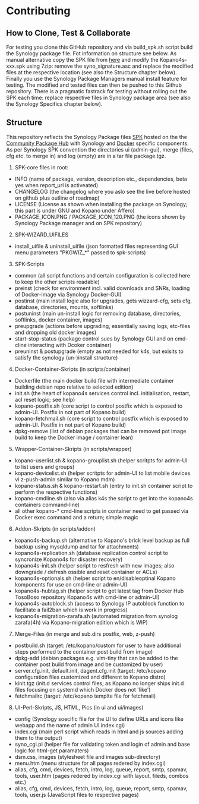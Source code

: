 # Contributing
## How to Clone, Test & Collaborate
For testing you clone this GitHub repository and via build_spk.sh script build the Synology package file. Fot information on structure see below.
As manual alternative copy the SPK file from [here](https://wiki.z-hub.io/display/K4S) and modify the Kopano4s-xxx.spk using 7zip: 
remove the syno_signature.asc and replace the modified files at the respective location (see also the Structure chapter below). Finally you use the Synology Package Managers manual install feature for testing.
The modified and tested files can then be pushed to this Github repository. There is a pragmatic fastrack for testing without rolling out the SPK each time: replace respective files in Synology package area (see also the Synology Specifics chapter below).

## Structure
This repository reflects the Synology Package files [SPK](https://www.synology.com/en-global/knowledgebase/DSM/tutorial/Service_Application/How_to_install_applications_with_Package_Center) hosted on the the [Community Package Hub](https://www.cphub.net/?p=k4s) with Synology and [Docker](https://hub.docker.com/r/tosoboso/) specific components. 
As per Synology SPK convention the directories ui (admin-gui), merge (files, cfg etc. to merge in) and log (empty) are in a tar file package.tgz. 

1. SPK-core files in root:  
* INFO (name of package, version, description etc., dependencies, beta yes when report_url is activeated)
* CHANGELOG (the changelog where you aslo see the live before hosted on github plus outline of roadmap)
* LICENSE (License as shown when installing the package on Synology; this part is under GNU and Kopano under Affero)
* PACKAGE_ICON.PNG / PACKAGE_ICON_120.PNG (the icons shown by Synology Package manager and on SPK repository)

2. SPK-WIZARD_UIFILES
* install_uifile & uninstall_uifile (json formatted files representing GUI menu parameters "PKGWIZ_*" passed to spk-scripts)

3. SPK-Scripts
* common (all script functions and certain configuration is collected here to keep the other scripts readable)
* preinst (check for environment incl. valid downloads and SNRs, loading of Docker-image via Synology Docker-GUI)
* postinst (main install logic also for upgrades, gets wizzard-cfg, sets cfg, database, directories, mounts, softlinks)
* postuninst (main un-install logic for removing database, directories, softlinks, docker container, images)
* preupgrade (actions before upgrading, essentially saving logs, etc-files and dropping old docker images)
* start-stop-status (package control sues by Synology GUI and on cmd-cline interacting with Dcoker container)
* preuninst & postupgrade (empty as not needed for k4s, but exisits to satisfy the synology (un-)install structure)

4. Docker-Container-Skripts (in scripts/container)
* Dockerfile (the main docker build file with intermediate container building debian repo relative to selected edition)
* init.sh (the heart of kopano4s services control incl. initialisation, restart, acl reset logic; see help)
* kopano-postfix.sh (core script to control postfix which is exposed to admin-UI. Postfix in not part of Kopano build)
* kopano-fetchmail.sh (core script to control postfix which is exposed to admin-UI. Postfix in not part of Kopano build)
* dpkg-remove (list of debian packages that can be removed pot image build to keep the Docker image / container lean)

5. Wrapper-Container-Skripts (in scripts/wrapper)
* kopano-userlist.sh & kopano-grouplist.sh (helper scritpts for admin-UI to list users and groups)
* kopano-devicelist.sh (helper scritpts for admin-UI to list mobile devices vi z-push-admin similar to Kopano mdm) 
* kopano-status.sh & kopano-restart.sh (entry to init.sh container script to perform the respective functions)
* kopano-cmdline.sh (also via alias k4s the script to get into the kopano4s containers command-line)
* all other kopano-* cmd-line scripts in container need to get passed via Docker exec command and a return; simple magic

6. Addon-Skripts (in scripts/addon)
* kopano4s-backup.sh (alternative to Kopano's brick level backup as full backup using mysqldump and tar for attachments)
* kopano4s-replication.sh (database replication control script to syncronize Kopano4s for disaster recovery)
* kopano4s-init.sh (helper script to resfresh with new images; also downgrade / defresh ossible and reset container or ACLs)
* kopano4s-optionals.sh (helper script to en/disableoptinal Kopano komponents for use on cmd-line or admin-UI)
* kopano4s-hubtag.sh (helper script to get latest tag from Docker Hub TosoBoso repository Kopano4s with cmd-line or admin-UI)
* kopano4s-autoblock.sh (access to Synology IP autoblock function to facilitate a fail2ban which is work in progress)
* kopano4s-migration-zarafa.sh (automated migration from synolog zarafa(4h) via Kopano-migration edition which is WIP)

7. Merge-Files (in merge and sub.dirs postfix, web, z-push)
* postbuild.sh (target: /etc/kopano/custom for user to have additional steps performed to the container post build from image)
* dpkg-add (debian packages e.g. vim-tiny that can be added to the container post build from image and be customized by user)
* server.cfg.init, default.init, dagent.cfg.init (target: /etc/kopano configuration files customized and different to Kopano distro)
* kinit.tgz (init.d services control files; as Kopano no longer ships init.d files focusing on systemd which Docker does not 'like')
* fetchmailrc (target: /etc/kopano templte file for fetchmail)

8. UI-Perl-Skripts, JS, HTML, Pics (in ui and ui/images)
* config (Synology soecific file for the UI to define URLs and icons like webapp and the name of admin UI index.cgi)
* index.cgi (main perl script which reads in html and js sources adding them to the output)
* syno_cgi.pl (helper file for validating token and login of admin and base logic for html-get paramaters)
* dsm.css, images (stylesheet file and images sub-directory)
* menu.htm (menu structure for all pages redered by index.cgi)
* alias, cfg, cmd, devices, fetch, intro, log, queue, report, smtp, spamav, tools, user.htm (pages redered by index.cgi with layout, fileds, combos etc.)
* alias, cfg, cmd, devices, fetch, intro, log, queue, report, smtp, spamav, tools, user.js (JavaScript files to respective pages)
